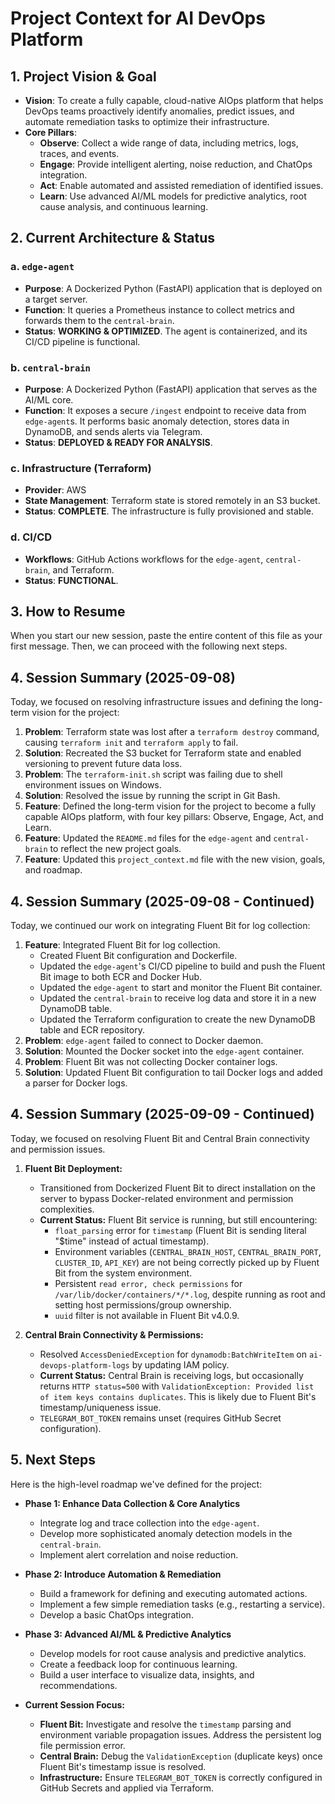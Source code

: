 # Project Context for AI DevOps Platform

## 1. Project Vision & Goal

- **Vision**: To create a fully capable, cloud-native AIOps platform that helps DevOps teams proactively identify anomalies, predict issues, and automate remediation tasks to optimize their infrastructure.
- **Core Pillars**:
    - **Observe**: Collect a wide range of data, including metrics, logs, traces, and events.
    - **Engage**: Provide intelligent alerting, noise reduction, and ChatOps integration.
    - **Act**: Enable automated and assisted remediation of identified issues.
    - **Learn**: Use advanced AI/ML models for predictive analytics, root cause analysis, and continuous learning.

## 2. Current Architecture & Status

### a. `edge-agent`
- **Purpose**: A Dockerized Python (FastAPI) application that is deployed on a target server.
- **Function**: It queries a Prometheus instance to collect metrics and forwards them to the `central-brain`.
- **Status**: **WORKING & OPTIMIZED**. The agent is containerized, and its CI/CD pipeline is functional.

### b. `central-brain`
- **Purpose**: A Dockerized Python (FastAPI) application that serves as the AI/ML core.
- **Function**: It exposes a secure `/ingest` endpoint to receive data from `edge-agent`s. It performs basic anomaly detection, stores data in DynamoDB, and sends alerts via Telegram.
- **Status**: **DEPLOYED & READY FOR ANALYSIS**.

### c. Infrastructure (Terraform)
- **Provider**: AWS
- **State Management**: Terraform state is stored remotely in an S3 bucket.
- **Status**: **COMPLETE**. The infrastructure is fully provisioned and stable.

### d. CI/CD
- **Workflows**: GitHub Actions workflows for the `edge-agent`, `central-brain`, and Terraform.
- **Status**: **FUNCTIONAL**.

## 3. How to Resume

When you start our new session, paste the entire content of this file as your first message. Then, we can proceed with the following next steps.

## 4. Session Summary (2025-09-08)

Today, we focused on resolving infrastructure issues and defining the long-term vision for the project:

1.  **Problem**: Terraform state was lost after a `terraform destroy` command, causing `terraform init` and `terraform apply` to fail.
2.  **Solution**: Recreated the S3 bucket for Terraform state and enabled versioning to prevent future data loss.
3.  **Problem**: The `terraform-init.sh` script was failing due to shell environment issues on Windows.
4.  **Solution**: Resolved the issue by running the script in Git Bash.
5.  **Feature**: Defined the long-term vision for the project to become a fully capable AIOps platform, with four key pillars: Observe, Engage, Act, and Learn.
6.  **Feature**: Updated the `README.md` files for the `edge-agent` and `central-brain` to reflect the new project goals.
7.  **Feature**: Updated this `project_context.md` file with the new vision, goals, and roadmap.

## 4. Session Summary (2025-09-08 - Continued)

Today, we continued our work on integrating Fluent Bit for log collection:

1.  **Feature**: Integrated Fluent Bit for log collection.
    *   Created Fluent Bit configuration and Dockerfile.
    *   Updated the `edge-agent`'s CI/CD pipeline to build and push the Fluent Bit image to both ECR and Docker Hub.
    *   Updated the `edge-agent` to start and monitor the Fluent Bit container.
    *   Updated the `central-brain` to receive log data and store it in a new DynamoDB table.
    *   Updated the Terraform configuration to create the new DynamoDB table and ECR repository.
2.  **Problem**: `edge-agent` failed to connect to Docker daemon.
3.  **Solution**: Mounted the Docker socket into the `edge-agent` container.
4.  **Problem**: Fluent Bit was not collecting Docker container logs.
5.  **Solution**: Updated Fluent Bit configuration to tail Docker logs and added a parser for Docker logs.

## 4. Session Summary (2025-09-09 - Continued)

Today, we focused on resolving Fluent Bit and Central Brain connectivity and permission issues.

1.  **Fluent Bit Deployment:**
    *   Transitioned from Dockerized Fluent Bit to direct installation on the server to bypass Docker-related environment and permission complexities.
    *   **Current Status:** Fluent Bit service is running, but still encountering:
        *   `float_parsing` error for `timestamp` (Fluent Bit is sending literal "$time" instead of actual timestamp).
        *   Environment variables (`CENTRAL_BRAIN_HOST`, `CENTRAL_BRAIN_PORT`, `CLUSTER_ID`, `API_KEY`) are not being correctly picked up by Fluent Bit from the system environment.
        *   Persistent `read error, check permissions` for `/var/lib/docker/containers/*/*.log`, despite running as root and setting host permissions/group ownership.
        *   `uuid` filter is not available in Fluent Bit v4.0.9.

2.  **Central Brain Connectivity & Permissions:**
    *   Resolved `AccessDeniedException` for `dynamodb:BatchWriteItem` on `ai-devops-platform-logs` by updating IAM policy.
    *   **Current Status:** Central Brain is receiving logs, but occasionally returns `HTTP status=500` with `ValidationException: Provided list of item keys contains duplicates`. This is likely due to Fluent Bit's timestamp/uniqueness issue.
    *   `TELEGRAM_BOT_TOKEN` remains unset (requires GitHub Secret configuration).

## 5. Next Steps

Here is the high-level roadmap we've defined for the project:

*   **Phase 1: Enhance Data Collection & Core Analytics**
    *   Integrate log and trace collection into the `edge-agent`.
    *   Develop more sophisticated anomaly detection models in the `central-brain`.
    *   Implement alert correlation and noise reduction.

*   **Phase 2: Introduce Automation & Remediation**
    *   Build a framework for defining and executing automated actions.
    *   Implement a few simple remediation tasks (e.g., restarting a service).
    *   Develop a basic ChatOps integration.

*   **Phase 3: Advanced AI/ML & Predictive Analytics**
    *   Develop models for root cause analysis and predictive analytics.
    *   Create a feedback loop for continuous learning.
    *   Build a user interface to visualize data, insights, and recommendations.

*   **Current Session Focus:**
    *   **Fluent Bit:** Investigate and resolve the `timestamp` parsing and environment variable propagation issues. Address the persistent log file permission error.
    *   **Central Brain:** Debug the `ValidationException` (duplicate keys) once Fluent Bit's timestamp issue is resolved.
    *   **Infrastructure:** Ensure `TELEGRAM_BOT_TOKEN` is correctly configured in GitHub Secrets and applied via Terraform.
